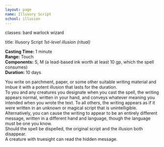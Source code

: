 ```yaml
---
layout: page
name: Illusory Script
school: illusion
---
```

classes: bard
         warlock
         wizard

title: Illusory Script 
_1st-level illusion (ritual)_ 

**Casting Time:** 1 minute    
**Range:** Touch    
**Components:** S, M (a lead-based ink worth at least 10 gp, which the spell consumes)   
**Duration:** 10 days 

You write on parchment, paper, or some other suitable writing material and imbue it with a potent illusion that lasts for the duration.    
To you and any creatures you designate when you cast the spell, the writing appears normal, written in your hand, and conveys whatever meaning you intended when you wrote the text. To all others, the writing appears as if it were written in an unknown or magical script that is unintelligible. Alternatively, you can cause the writing to appear to be an entirely different message, written in a different hand and language, though the language must be one you know.    
Should the spell be dispelled, the original script and the illusion both disappear.    
A creature with truesight can read the hidden message. 